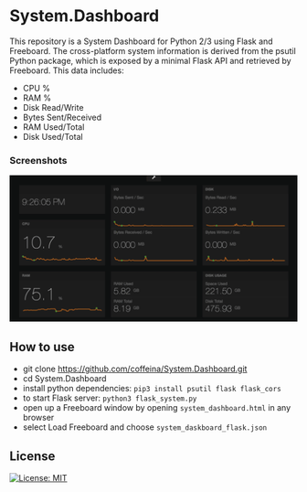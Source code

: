 # System.Dashboard
This repository is a System Dashboard for Python 2/3 using Flask and Freeboard. The cross-platform system information is derived from the psutil Python package, which is exposed by a minimal Flask API and retrieved by Freeboard. This data includes:

- CPU %
- RAM %
- Disk Read/Write
- Bytes Sent/Received
- RAM Used/Total
- Disk Used/Total

### Screenshots
![](docs/dashboard.png)

## How to use
- git clone https://github.com/coffeina/System.Dashboard.git
- cd System.Dashboard
- install python dependencies: `pip3 install psutil flask flask_cors`
- to start Flask server: `python3 flask_system.py`
- open up a Freeboard window by opening `system_dashboard.html` in any browser
- select Load Freeboard and choose `system_daskboard_flask.json`

## License
[![License: MIT](https://img.shields.io/badge/License-MIT-yellow.svg)](https://opensource.org/licenses/MIT)
